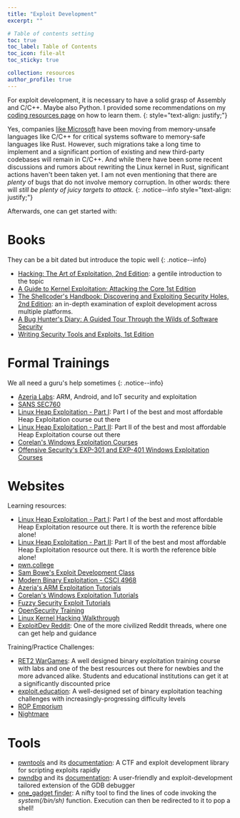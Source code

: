 ```yaml
---
title: "Exploit Development"
excerpt: ""

# Table of contents setting
toc: true
toc_label: Table of Contents
toc_icon: file-alt
toc_sticky: true

collection: resources
author_profile: true
---
```


For exploit development, it is necessary to have a solid grasp of Assembly and C/C++. Maybe also Python. I provided some recommendations on my [coding resources page](https://secnate.github.io/resources/coding/) on how to learn them.
{: style="text-align: justify;"}

Yes, companies [like Microsoft](https://thenewstack.io/microsoft-rust-is-the-industrys-best-chance-at-safe-systems-programming/) have been moving from memory-unsafe languages like C/C++ for critical systems software to memory-safe languages like Rust. However, such migrations take a long time to implement and a significant portion of existing and new third-party codebases will remain in C/C++. And while there have been some recent discussions and rumors about rewriting the Linux kernel in Rust, significant actions haven't been taken yet. I am not even mentioning that there are _plenty_ of bugs that do not involve memory corruption. In other words: there will _still be plenty of juicy targets to attack._
{: .notice--info style="text-align: justify;"}

Afterwards, one can get started with:

# Books

They can be a bit dated but introduce the topic well
{: .notice--info}

- [Hacking: The Art of Exploitation, 2nd Edition](https://www.amazon.com/Hacking-Art-Exploitation-Jon-Erickson-ebook/dp/B004OEJN3I): a gentile introduction to the topic
- [A Guide to Kernel Exploitation: Attacking the Core 1st Edition](https://www.amazon.com/Guide-Kernel-Exploitation-Attacking-Core/dp/1597494860)
- [The Shellcoder's Handbook: Discovering and Exploiting Security Holes, 2nd Edition](https://www.amazon.com/The-Shellcoders-Handbook-Discovering-Exploiting/dp/047008023X): an in-depth examination of exploit development across multiple platforms. 
- [A Bug Hunter's Diary: A Guided Tour Through the Wilds of Software Security](https://www.amazon.com/Bug-Hunters-Diary-Software-Security/dp/1593273851)
- [Writing Security Tools and Exploits, 1st Edition](https://www.amazon.com/Writing-Security-Tools-Exploits-Foster/dp/1597499978)

# Formal Trainings

We all need a guru's help sometimes
{: .notice--info}

- [Azeria Labs](https://azeria-labs.com/): ARM, Android, and IoT security and exploitation
- [SANS SEC760](https://www.sans.org/cyber-security-courses/advanced-exploit-development-penetration-testers/)
- [Linux Heap Exploitation - Part I](https://www.udemy.com/course/linux-heap-exploitation-part-1/): Part I of the best and most affordable Heap Exploitation course out there
- [Linux Heap Exploitation - Part II](https://www.udemy.com/course/linux-heap-exploitation-part-2/): Part II of the best and most affordable Heap Exploitation course out there
- [Corelan's Windows Exploitation Courses](https://www.corelan-training.com/)
- [Offensive Security's EXP-301 and EXP-401 Windows Exploitation Courses](https://www.offensive-security.com/courses-and-certifications/)

# Websites

Learning resources:
- [Linux Heap Exploitation - Part I](https://www.udemy.com/course/linux-heap-exploitation-part-1/): Part I of the best and most affordable Heap Exploitation resource out there. It is worth the reference bible alone!
- [Linux Heap Exploitation - Part II](https://www.udemy.com/course/linux-heap-exploitation-part-2/): Part II of the best and most affordable Heap Exploitation resource out there. It is worth the reference bible alone!
- [pwn.college](https://pwn.college/)
- [Sam Bowe's Exploit Development Class](https://samsclass.info/127/127_F18.shtml)
- [Modern Binary Exploitation - CSCI 4968](https://github.com/RPISEC/MBE)
- [Azeria's ARM Exploitation Tutorials](https://azeria-labs.com/)
- [Corelan's Windows Exploitation Tutorials](https://www.corelan.be/)
- [Fuzzy Security Exploit Tutorials](http://www.fuzzysecurity.com/tutorials.html)
- [OpenSecurity Training](http://opensecuritytraining.info/Training.html)
- [Linux Kernel Hacking Walkthrough](https://blog.lexfo.fr/tag/step-by-step.html)
- [ExploitDev Reddit](https://www.reddit.com/r/ExploitDev/): One of the more civilized Reddit threads, where one can get help and guidance

Training/Practice Challenges:
- [RET2 WarGames](https://wargames.ret2.systems/#features): A well designed binary exploitation training course with labs and one of the best resources out there for newbies and the more advanced alike. Students and educational institutions can get it at a significantly discounted price
- [exploit.education](https://exploit.education/): A well-designed set of binary exploitation teaching challenges with increasingly-progressing difficulty levels
- [ROP Emporium](https://ropemporium.com/)
- [Nightmare](https://guyinatuxedo.github.io/)

# Tools
- [pwntools](https://github.com/Gallopsled/pwntools) and its [documentation](https://docs.pwntools.com/en/stable/index.html): A CTF and exploit development library for scripting exploits rapidly
- [pwndbg](https://github.com/pwndbg/pwndbg) and its [documentation](https://browserpwndbg.readthedocs.io/en/docs/): A user-friendly and exploit-development tailored extension of the GDB debugger 
- [one_gadget finder](https://github.com/david942j/one_gadget): A nifty tool to find the lines of
 code invoking the _system(/bin/sh)_ function. Execution can then be redirected to it to pop a shell!
